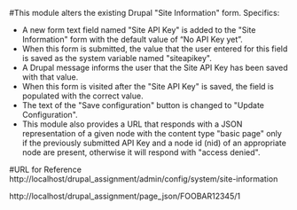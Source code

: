 #This module alters the existing Drupal "Site Information" form. 
Specifics:

* A new form text field named "Site API Key" is added to the "Site Information" form with the default value of “No API Key yet”.
* When this form is submitted, the value that the user entered for this field is saved as the system variable named "siteapikey".
* A Drupal message informs the user that the Site API Key has been saved with that value.
* When this form is visited after the "Site API Key" is saved, the field is populated with the correct value.
* The text of the "Save configuration" button is changed to "Update Configuration".
* This module also provides a URL that responds with a JSON representation of a given node with the content type "basic page" only if the previously submitted API Key and a node id (nid) of an appropriate node are present, otherwise it will respond with "access denied".


#URL for Reference
http://localhost/drupal_assignment/admin/config/system/site-information

http://localhost/drupal_assignment/page_json/FOOBAR12345/1
